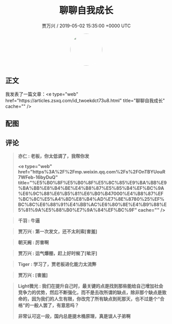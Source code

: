 <h1 align="center">聊聊自我成长</h1>
<p align="center">
    <a>贾万兴 / 2019-05-02 15:35:00 &#43;0000 UTC</a>
</p>

<div align="center">
    <img src="https://images.zsxq.com/FrAmpYZqibgh7Et0bs4uoXkQdhz3?e=1590940799&amp;token=kIxbL07-8jAj8w1n4s9zv64FuZZNEATmlU_Vm6zD:BKNpBhdtdO-2VR9Ri9e6hvPZ4Vs=" width="100" height="100" style="border:1px solid;border-radius:50%; color:#ffffff"/>
</div>

## 正文

<div>
我发表了一篇文章：&lt;e type=&#34;web&#34; href=&#34;https://articles.zsxq.com/id_twoekdct73u8.html&#34; title=&#34;聊聊自我成长&#34; cache=&#34;&#34; /&gt;
</div>

## 配图
<div class="image" align="center">

</div>

## 评论

<div align="left">
<div>

<blockquote >
<span> <strong>亦仁 : 老板，你太低调了，我帮你发

&lt;e type=&#34;web&#34; href=&#34;https%3A%2F%2Fmp.weixin.qq.com%2Fs%2FOnTBYUouR7WFeb-16byDuQ&#34; title=&#34;%E5%B0%8F%E5%B0%8F%E5%8C%85%E9%BA%BB%E9%BA%BB%E8%B4%BE%E4%B8%87%E5%85%B4%EF%BC%9A%E6%9C%88%E6%B5%81%E6%B0%B47000%E4%B8%87%EF%BC%8C%E5%A4%8D%E8%B4%AD%E7%8E%8780%25%EF%BC%8C%E6%88%91%E4%BB%AC%E6%80%8E%E4%B9%88%E5%81%9A%E5%88%B0%E7%9A%84%EF%BC%9F&#34; cache=&#34;&#34; /&gt; </strong></span>
</blockquote>

<blockquote >
<span> <strong>千羽 : 牛逼 </strong></span>
</blockquote>

<blockquote >
<span> <strong>贾万兴 : 第一次发文，还不太利索[害羞] </strong></span>
</blockquote>

<blockquote >
<span> <strong>朝天阙 : 厉害啊 </strong></span>
</blockquote>

<blockquote >
<span> <strong>贾万兴 : 运气爆棚，赶上好时候了[呲牙] </strong></span>
</blockquote>

<blockquote >
<span> <strong>Tiger : 学习了，贾老板进化能力太流弊 </strong></span>
</blockquote>

<blockquote >
<span> <strong>贾万兴 : [害羞] </strong></span>
</blockquote>

<blockquote >
<span> <strong>Light微光 : 我们在提升自己时，最关键的点是找到那些能给自己增加社会竞争力的优势，然后不断强化，而不是去改所谓的缺点，除非那个缺点是致命的，因为我们的人生有限，你改完了所有缺点到死那天，也不过是个“合格”的一般人罢了，有意思吗？

非常认可这一段，国内总是提木桶原理，真是误人子弟啊 </strong></span>
</blockquote>

</div>
</div>